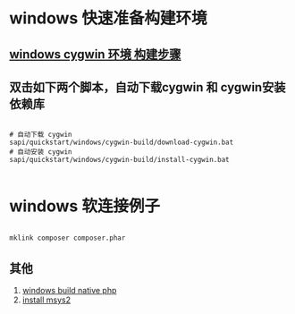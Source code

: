 # windows 快速准备构建环境

## [windows cygwin 环境 构建步骤](../../../docs/Cygwin.md)

## 双击如下两个脚本，自动下载cygwin 和 cygwin安装依赖库

```shell

# 自动下载 cygwin
sapi/quickstart/windows/cygwin-build/download-cygwin.bat
# 自动安装 cygwin
sapi/quickstart/windows/cygwin-build/install-cygwin.bat


```

# windows 软连接例子

```bash

mklink composer composer.phar

```

## 其他

1. [windows build native php](native-build/windows-native.md)
1. [install msys2 ](native-build/msys2/install-msys2.md)






